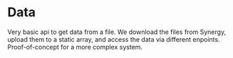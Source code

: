 # Data

Very basic api to get data from a file. We download the files from Synergy, upload them to a static array, and access the data via different enpoints. Proof-of-concept for a more complex system.
